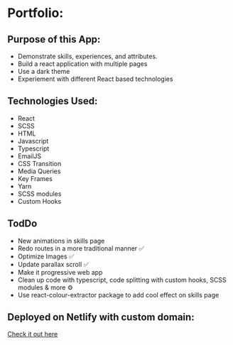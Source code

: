 # Portfolio: 

## Purpose of this App:
- Demonstrate skills, experiences, and attributes.
- Build a react application with multiple pages 
- Use a dark theme 
- Experiement with different React based technologies

## Technologies Used:
- React
- SCSS
- HTML
- Javascript
- Typescript
- EmailJS
- CSS Transition
- Media Queries
- Key Frames
- Yarn
- SCSS modules
- Custom Hooks

## TodDo
- New animations in skills page
- Redo routes in a more traditional manner ✅
- Optimize Images ✅
- Update parallax scroll ✅
- Make it progressive web app
- Clean up code with typescript, code splitting with custom hooks, SCSS modules & more ⚙️
- Use react-colour-extractor package to add cool effect on skills page

## Deployed on Netlify with custom domain:

[Check it out here ](https://www.tim-angus.com/)

